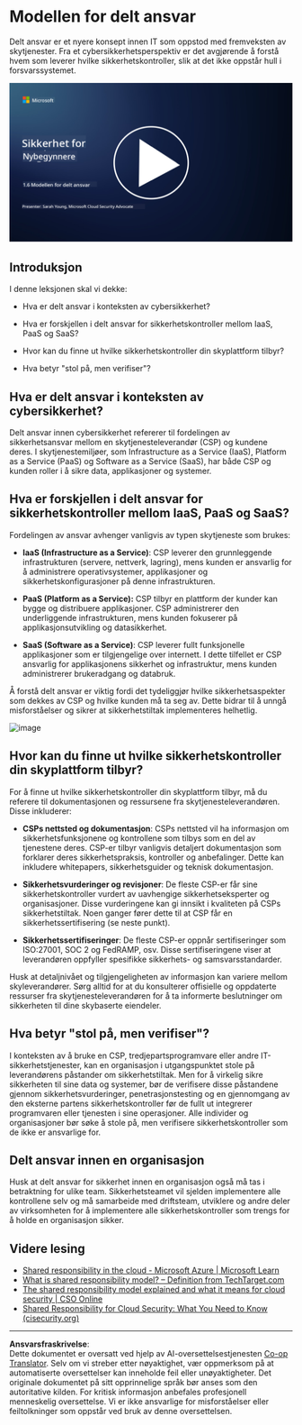 <!--
CO_OP_TRANSLATOR_METADATA:
{
  "original_hash": "a48db640d80c786b928ca178c414f084",
  "translation_date": "2025-09-04T00:26:44+00:00",
  "source_file": "1.6 Shared responsibility model.md",
  "language_code": "no"
}
-->
# Modellen for delt ansvar

Delt ansvar er et nyere konsept innen IT som oppstod med fremveksten av skytjenester. Fra et cybersikkerhetsperspektiv er det avgjørende å forstå hvem som leverer hvilke sikkerhetskontroller, slik at det ikke oppstår hull i forsvarssystemet.

[![Se videoen](../../translated_images/1-6_placeholder.e5f314ee81b946d2e99745a3aa36e96432cc432ceaf4b20df35aa84d62ce2408.no.png)](https://learn-video.azurefd.net/vod/player?id=20bf114b-e90d-428e-ae62-81aa9e9a7175)

## Introduksjon

I denne leksjonen skal vi dekke:

 - Hva er delt ansvar i konteksten av cybersikkerhet?
   
 - Hva er forskjellen i delt ansvar for sikkerhetskontroller mellom IaaS, PaaS og SaaS?

 - Hvor kan du finne ut hvilke sikkerhetskontroller din skyplattform tilbyr?

 - Hva betyr "stol på, men verifiser"?

## Hva er delt ansvar i konteksten av cybersikkerhet?

Delt ansvar innen cybersikkerhet refererer til fordelingen av sikkerhetsansvar mellom en skytjenesteleverandør (CSP) og kundene deres. I skytjenestemiljøer, som Infrastructure as a Service (IaaS), Platform as a Service (PaaS) og Software as a Service (SaaS), har både CSP og kunden roller i å sikre data, applikasjoner og systemer.

## Hva er forskjellen i delt ansvar for sikkerhetskontroller mellom IaaS, PaaS og SaaS?

Fordelingen av ansvar avhenger vanligvis av typen skytjeneste som brukes:

 - **IaaS (Infrastructure as a Service)**: CSP leverer den grunnleggende infrastrukturen (servere, nettverk, lagring), mens kunden er ansvarlig for å administrere operativsystemer, applikasjoner og sikkerhetskonfigurasjoner på denne infrastrukturen.
   
 - **PaaS (Platform as a Service):** CSP tilbyr en plattform der kunder kan bygge og distribuere applikasjoner. CSP administrerer den underliggende infrastrukturen, mens kunden fokuserer på applikasjonsutvikling og datasikkerhet.

 - **SaaS (Software as a Service)**: CSP leverer fullt funksjonelle applikasjoner som er tilgjengelige over internett. I dette tilfellet er CSP ansvarlig for applikasjonens sikkerhet og infrastruktur, mens kunden administrerer brukeradgang og databruk.

Å forstå delt ansvar er viktig fordi det tydeliggjør hvilke sikkerhetsaspekter som dekkes av CSP og hvilke kunden må ta seg av. Dette bidrar til å unngå misforståelser og sikrer at sikkerhetstiltak implementeres helhetlig.

![image](https://github.com/microsoft/Security-101/assets/139931591/7229a633-ec03-44d3-aa74-6c9810f5c47b)

## Hvor kan du finne ut hvilke sikkerhetskontroller din skyplattform tilbyr?

For å finne ut hvilke sikkerhetskontroller din skyplattform tilbyr, må du referere til dokumentasjonen og ressursene fra skytjenesteleverandøren. Disse inkluderer:

 - **CSPs nettsted og dokumentasjon**: CSPs nettsted vil ha informasjon om sikkerhetsfunksjonene og kontrollene som tilbys som en del av tjenestene deres. CSP-er tilbyr vanligvis detaljert dokumentasjon som forklarer deres sikkerhetspraksis, kontroller og anbefalinger. Dette kan inkludere whitepapers, sikkerhetsguider og teknisk dokumentasjon.
   
 - **Sikkerhetsvurderinger og revisjoner**: De fleste CSP-er får sine sikkerhetskontroller vurdert av uavhengige sikkerhetseksperter og organisasjoner. Disse vurderingene kan gi innsikt i kvaliteten på CSPs sikkerhetstiltak. Noen ganger fører dette til at CSP får en sikkerhetssertifisering (se neste punkt).
   
 - **Sikkerhetssertifiseringer**: De fleste CSP-er oppnår sertifiseringer som ISO:27001, SOC 2 og FedRAMP, osv. Disse sertifiseringene viser at leverandøren oppfyller spesifikke sikkerhets- og samsvarsstandarder.

Husk at detaljnivået og tilgjengeligheten av informasjon kan variere mellom skyleverandører. Sørg alltid for at du konsulterer offisielle og oppdaterte ressurser fra skytjenesteleverandøren for å ta informerte beslutninger om sikkerheten til dine skybaserte eiendeler.

## Hva betyr "stol på, men verifiser"?

I konteksten av å bruke en CSP, tredjepartsprogramvare eller andre IT-sikkerhetstjenester, kan en organisasjon i utgangspunktet stole på leverandørens påstander om sikkerhetstiltak. Men for å virkelig sikre sikkerheten til sine data og systemer, bør de verifisere disse påstandene gjennom sikkerhetsvurderinger, penetrasjonstesting og en gjennomgang av den eksterne partens sikkerhetskontroller før de fullt ut integrerer programvaren eller tjenesten i sine operasjoner. Alle individer og organisasjoner bør søke å stole på, men verifisere sikkerhetskontroller som de ikke er ansvarlige for.

## Delt ansvar innen en organisasjon

Husk at delt ansvar for sikkerhet innen en organisasjon også må tas i betraktning for ulike team. Sikkerhetsteamet vil sjelden implementere alle kontrollene selv og må samarbeide med driftsteam, utviklere og andre deler av virksomheten for å implementere alle sikkerhetskontroller som trengs for å holde en organisasjon sikker.

## Videre lesing
- [Shared responsibility in the cloud - Microsoft Azure | Microsoft Learn](https://learn.microsoft.com/azure/security/fundamentals/shared-responsibility?WT.mc_id=academic-96948-sayoung)
- [What is shared responsibility model? – Definition from TechTarget.com](https://www.techtarget.com/searchcloudcomputing/definition/shared-responsibility-model)
- [The shared responsibility model explained and what it means for cloud security | CSO Online](https://www.csoonline.com/article/570779/the-shared-responsibility-model-explained-and-what-it-means-for-cloud-security.html)
- [Shared Responsibility for Cloud Security: What You Need to Know (cisecurity.org)](https://www.cisecurity.org/insights/blog/shared-responsibility-cloud-security-what-you-need-to-know)

---

**Ansvarsfraskrivelse**:  
Dette dokumentet er oversatt ved hjelp av AI-oversettelsestjenesten [Co-op Translator](https://github.com/Azure/co-op-translator). Selv om vi streber etter nøyaktighet, vær oppmerksom på at automatiserte oversettelser kan inneholde feil eller unøyaktigheter. Det originale dokumentet på sitt opprinnelige språk bør anses som den autoritative kilden. For kritisk informasjon anbefales profesjonell menneskelig oversettelse. Vi er ikke ansvarlige for misforståelser eller feiltolkninger som oppstår ved bruk av denne oversettelsen.